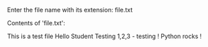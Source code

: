 Enter the file name with its extension: file.txt

Contents of 'file.txt':

This is a test file
Hello Student
Testing 1,2,3 - testing !
Python rocks !